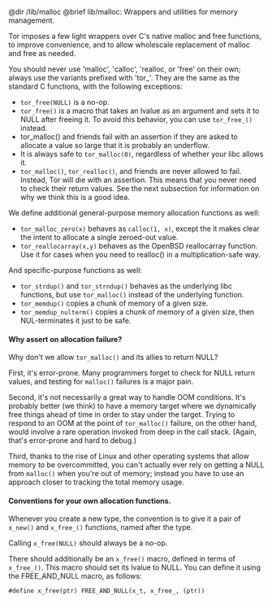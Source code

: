 @dir /lib/malloc
@brief lib/malloc: Wrappers and utilities for memory management.


Tor imposes a few light wrappers over C's native malloc and free
functions, to improve convenience, and to allow wholescale replacement
of malloc and free as needed.

You should never use 'malloc', 'calloc', 'realloc, or 'free' on their
own; always use the variants prefixed with 'tor_'.
They are the same as the standard C functions, with the following
exceptions:

   * `tor_free(NULL)` is a no-op.
   * `tor_free()` is a macro that takes an lvalue as an argument and sets it to
     NULL after freeing it.  To avoid this behavior, you can use `tor_free_()`
     instead.
   * tor_malloc() and friends fail with an assertion if they are asked to
     allocate a value so large that it is probably an underflow.
   * It is always safe to `tor_malloc(0)`, regardless of whether your libc
     allows it.
   * `tor_malloc()`, `tor_realloc()`, and friends are never allowed to fail.
     Instead, Tor will die with an assertion.  This means that you never
     need to check their return values.  See the next subsection for
     information on why we think this is a good idea.

We define additional general-purpose memory allocation functions as well:

   * `tor_malloc_zero(x)` behaves as `calloc(1, x)`, except the it makes clear
     the intent to allocate a single zeroed-out value.
   * `tor_reallocarray(x,y)` behaves as the OpenBSD reallocarray function.
     Use it for cases when you need to realloc() in a multiplication-safe
     way.

And specific-purpose functions as well:

   * `tor_strdup()` and `tor_strndup()` behaves as the underlying libc
     functions, but use `tor_malloc()` instead of the underlying function.
   * `tor_memdup()` copies a chunk of memory of a given size.
   * `tor_memdup_nulterm()` copies a chunk of memory of a given size, then
     NUL-terminates it just to be safe.

#### Why assert on allocation failure?

Why don't we allow `tor_malloc()` and its allies to return NULL?

First, it's error-prone.  Many programmers forget to check for NULL return
values, and testing for `malloc()` failures is a major pain.

Second, it's not necessarily a great way to handle OOM conditions. It's
probably better (we think) to have a memory target where we dynamically free
things ahead of time in order to stay under the target.  Trying to respond to
an OOM at the point of `tor_malloc()` failure, on the other hand, would involve
a rare operation invoked from deep in the call stack.  (Again, that's
error-prone and hard to debug.)

Third, thanks to the rise of Linux and other operating systems that allow
memory to be overcommitted, you can't actually ever rely on getting a NULL
from `malloc()` when you're out of memory; instead you have to use an approach
closer to tracking the total memory usage.

#### Conventions for your own allocation functions.

Whenever you create a new type, the convention is to give it a pair of
`x_new()` and `x_free_()` functions, named after the type.

Calling `x_free(NULL)` should always be a no-op.

There should additionally be an `x_free()` macro, defined in terms of
`x_free_()`.  This macro should set its lvalue to NULL.  You can define it
using the FREE_AND_NULL macro, as follows:

```
#define x_free(ptr) FREE_AND_NULL(x_t, x_free_, (ptr))
```

